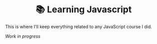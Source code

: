 <h1 align="center">📚 Learning Javascript</h2>

This is where I'll keep everything related to any JavaScript course I did.

*Work in progress*



